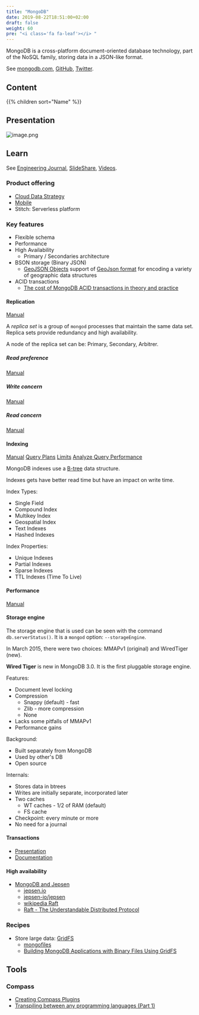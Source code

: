 ```yaml
---
title: "MongoDB"
date: 2019-08-22T18:51:00+02:00
draft: false
weight: 60
pre: "<i class='fa fa-leaf'></i> "
---
```


MongoDB is a cross-platform document-oriented database technology, part of the NoSQL family, storing data in a JSON-like format.

See [mongodb.com](https://www.mongodb.com/), [GitHub](https://github.com/mongodb), [Twitter](https://twitter.com/MongoDB).

## Content

{{% children sort="Name" %}}

## Presentation

![image.png](/images/attachments/image-10d40ef9-5b8e-400b-b600-602cbb49d98b.png)

## Learn

See [Engineering Journal](https://engineering.mongodb.com/), [SlideShare](https://www.slideshare.net/MongoDB), [Videos](https://www.mongodb.com/presentations).

### Product offering

- [Cloud Data Strategy](https://www.mongodb.com/initiatives/cloud-data-strategy)
- [Mobile](https://www.mongodb.com/products/mobile)
- Stitch: Serverless platform

### Key features

- Flexible schema
- Performance
- High Availability
  - Primary / Secondaries architecture
- BSON storage (Binary JSON)
  - [GeoJSON Objects](https://docs.mongodb.com/manual/reference/geojson/) support of [GeoJson format](http://geojson.org/) for encoding a variety of geographic data structures
- ACID transactions
  - [The cost of MongoDB ACID transactions in theory and practice](http://henrikingo.github.io/presentations/Highload%202018%20-%20The%20cost%20of%20MongoDB%20ACID%20transactions%20in%20theory%20and%20practice/index.html#/markdown)

#### Replication

[Manual](https://docs.mongodb.com/manual/replication/)

A _replica set_ is a group of `mongod` processes that maintain the same data set. Replica sets provide redundancy and high availability.

A node of the replica set can be: Primary, Secondary, Arbitrer.

##### Read preference

[Manual](https://docs.mongodb.com/manual/core/read-preference/)

##### Write concern

[Manual](https://docs.mongodb.com/manual/reference/write-concern/)

##### Read concern

[Manual](https://docs.mongodb.com/manual/reference/read-concern/)

#### Indexing

[Manual](https://docs.mongodb.com/manual/indexes/) [Query Plans](https://docs.mongodb.com/manual/core/query-plans/) [Limits](https://docs.mongodb.com/manual/reference/limits/#indexes) [Analyze Query Performance](https://docs.mongodb.com/manual/tutorial/analyze-query-plan/)

MongoDB indexes use a [B-tree](https://en.wikipedia.org/wiki/B-tree) data structure.

Indexes gets have better read time but have an impact on write time.

Index Types:

- Single Field
- Compound Index
- Multikey Index
- Geospatial Index
- Text Indexes
- Hashed Indexes

Index Properties:

- Unique Indexes
- Partial Indexes
- Sparse Indexes
- TTL Indexes (Time To Live)

#### Performance

[Manual](https://docs.mongodb.com/manual/administration/analyzing-mongodb-performance/)

#### Storage engine

The storage engine that is used can be seen with the command `db.serverStatus()`. It is a `mongod` option: `--storageEngine`.

In March 2015, there were two choices: MMAPv1 (original) and WiredTiger (new).

**Wired Tiger** is new in MongoDB 3.0. It is the first pluggable storage engine.

Features:

- Document level locking
- Compression
  - Snappy (default) - fast
  - Zlib - more compression
  - None
- Lacks some pitfalls of MMAPv1
- Performance gains

Background:

- Built separately from MongoDB
- Used by other's DB
- Open source

Internals:

- Stores data in btrees
- Writes are initially separate, incorporated later
- Two caches
  - WT caches - 1/2 of RAM (default)
  - FS cache
- Checkpoint: every minute or more
- No need for a journal

#### Transactions

- [Presentation](https://www.mongodb.com/transactions)
- [Documentation](https://docs.mongodb.com/manual/core/transactions/)

#### High availability

- [MongoDB and Jepsen](https://www.mongodb.com/jepsen)
  - [jepsen.io](http://jepsen.io/)
  - [jepsen-io/jepsen](https://github.com/jepsen-io/jepsen)
  - [wikipedia Raft](https://en.wikipedia.org/wiki/Raft_(computer_science))
  - [Raft - The Understandable Distributed Protocol](https://www.infoq.com/presentations/raft/)

### Recipes

- Store large data: [GridFS](https://docs.mongodb.com/manual/core/gridfs/)
  - [mongofiles](https://docs.mongodb.com/manual/reference/program/mongofiles)
  - [Building MongoDB Applications with Binary Files Using GridFS](https://www.mongodb.com/blog/post/building-mongodb-applications-binary-files-using-gridfs-part-1)

## Tools

### Compass

- [Creating Compass Plugins](https://docs.mongodb.com/compass/master/plugins/creating-compass-plugins/)
- [Transpiling between any programming languages (Part 1)](https://engineering.mongodb.com/post/transpiling-between-any-programming-languages-part-1)
